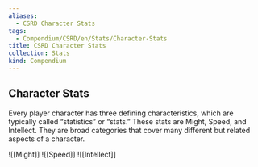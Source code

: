 ```yaml
---
aliases:
  - CSRD Character Stats
tags:
  - Compendium/CSRD/en/Stats/Character-Stats
title: CSRD Character Stats
collection: Stats
kind: Compendium
---
```

## Character Stats
Every player character has three defining characteristics, which are typically called “statistics” or “stats.” These stats are Might, Speed, and Intellect. They are broad categories that cover many different but related aspects of a character.

![[Might]] 
![[Speed]]
![[Intellect]]